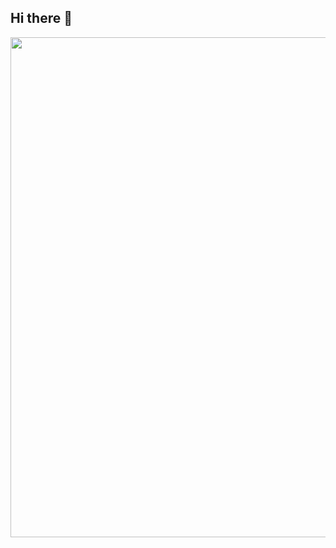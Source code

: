 ## Hi there 👋
<div align="center">
  <img width="800px" src="https://github.com/riorio214/riorio214/main/mygit.gif" />
</div>
<!--
**riorio214/riorio214** is a ✨ _special_ ✨ repository because its `README.md` (this file) appears on your GitHub profile.

Here are some ideas to get you started:

- 🔭 I’m currently working on ...
- 🌱 I’m currently learning ...
- 👯 I’m looking to collaborate on ...
- 🤔 I’m looking for help with ...
- 💬 Ask me about ...
- 📫 How to reach me: ...
- 😄 Pronouns: ...
- ⚡ Fun fact: ...
-->

